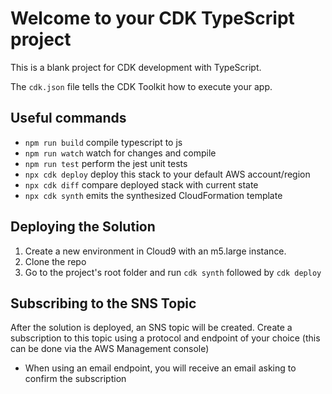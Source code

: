 # Welcome to your CDK TypeScript project

This is a blank project for CDK development with TypeScript.

The `cdk.json` file tells the CDK Toolkit how to execute your app.

## Useful commands

* `npm run build`   compile typescript to js
* `npm run watch`   watch for changes and compile
* `npm run test`    perform the jest unit tests
* `npx cdk deploy`  deploy this stack to your default AWS account/region
* `npx cdk diff`    compare deployed stack with current state
* `npx cdk synth`   emits the synthesized CloudFormation template


## Deploying the Solution
1. Create a new environment in Cloud9 with an m5.large instance.
2. Clone the repo
3. Go to the project's root folder and run ```cdk synth``` followed by ```cdk deploy```

## Subscribing to the SNS Topic
After the solution is deployed, an SNS topic will be created. Create a subscription to this topic using a protocol and endpoint of your choice (this can be done via the AWS Management console)
* When using an email endpoint, you will receive an email asking to confirm the subscription